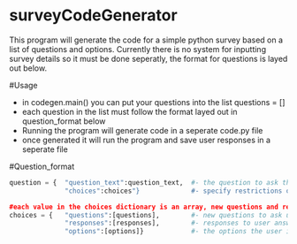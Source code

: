 # surveyCodeGenerator
This program will generate the code for a simple python survey based on a list of questions and options. Currently there is no system for inputting survey details so it must be done seperatly, the format for questions is layed out below.


#Usage
* in codegen.main() you can put your questions into the list questions = []
* each question in the list must follow the format layed out in question_format below
* Running the program will generate code in a seperate code.py file
* once generated it will run the program and save user responses in a seperate file


#Question_format
```py
question = {  "question_text":question_text,  #- the question to ask the user
              "choices":choices"}             #- specify restrictions on user input and responses to that input, set to None if not in use

#each value in the choices dictionary is an array, new questions and responses are based on user response. For example, if the user responded with the option in index 2 of the options list, it would ask a new question or send a response based on index 2 of the questions and responses list. if you do not want a response or new question for a certain user input, specify that index as None
choices = {   "questions":[questions],        #- new questions to ask user
              "responses":[responses],        #- responses to user answers
              "options":[options]}            #- the options the user is allowed to answer with
```
